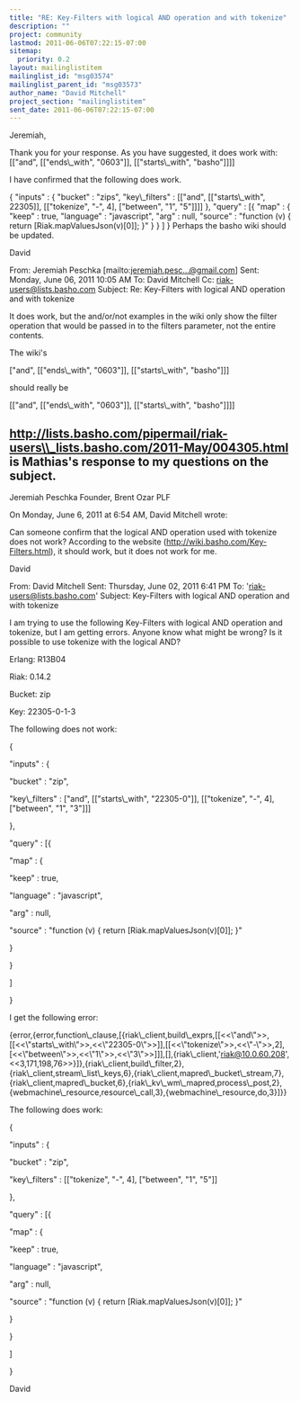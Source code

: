 ```yaml
---
title: "RE: Key-Filters with logical AND operation and with tokenize"
description: ""
project: community
lastmod: 2011-06-06T07:22:15-07:00
sitemap:
  priority: 0.2
layout: mailinglistitem
mailinglist_id: "msg03574"
mailinglist_parent_id: "msg03573"
author_name: "David Mitchell"
project_section: "mailinglistitem"
sent_date: 2011-06-06T07:22:15-07:00
---
```



Jeremiah,

Thank you for your response. As you have suggested, it does work with:
[["and", [["ends\\_with", "0603"]], [["starts\\_with", "basho"]]]]

I have confirmed that the following does work.

{
 "inputs" : {
 "bucket" : "zips",
 "key\\_filters" : [["and", [["starts\\_with", 
22305]], [["tokenize", "-", 4], ["between", "1", "5"]]]]
 },
 "query" : [{
 "map" : {
 "keep" : true,
 "language" : 
"javascript",
 "arg" : null,
 "source" : 
"function (v) { return [Riak.mapValuesJson(v)[0]]; }"
 }
 }
 ]
}
Perhaps the basho wiki should be updated.

David

From: Jeremiah Peschka [mailto:jeremiah.pesc...@gmail.com]
Sent: Monday, June 06, 2011 10:05 AM
To: David Mitchell
Cc: riak-users@lists.basho.com
Subject: Re: Key-Filters with logical AND operation and with tokenize

It does work, but the and/or/not examples in the wiki only show the filter 
operation that would be passed in to the filters parameter, not the entire 
contents.

The wiki's

["and", [["ends\\_with", "0603"]], [["starts\\_with", "basho"]]]

should really be

[["and", [["ends\\_with", "0603"]], [["starts\\_with", "basho"]]]]

http://lists.basho.com/pipermail/riak-users\\_lists.basho.com/2011-May/004305.html
 is Mathias's response to my questions on the subject.
---
Jeremiah Peschka
Founder, Brent Ozar PLF


On Monday, June 6, 2011 at 6:54 AM, David Mitchell wrote:

Can someone confirm that the logical AND operation used with tokenize does not 
work? According to the website (http://wiki.basho.com/Key-Filters.html), it 
should work, but it does not work for me.

David

From: David Mitchell
Sent: Thursday, June 02, 2011 6:41 PM
To: 'riak-users@lists.basho.com'
Subject: Key-Filters with logical AND operation and with tokenize

I am trying to use the following Key-Filters with logical AND operation and 
tokenize, but I am getting errors. Anyone know what might be wrong? Is it 
possible to use tokenize with the logical AND?

Erlang: R13B04

Riak: 0.14.2

Bucket: zip

Key: 22305-0-1-3

The following does not work:

{

 "inputs" : {

 "bucket" : "zip",

 "key\\_filters" : ["and", [["starts\\_with", 
"22305-0"]], [["tokenize", "-", 4], ["between", "1", "3"]]]

 },

 "query" : [{

 "map" : {

 "keep" : true,

 "language" : 
"javascript",

 "arg" : null,

 "source" : 
"function (v) { return [Riak.mapValuesJson(v)[0]]; }"

 }

 }

 ]

}

I get the following error:

{error,{error,function\\_clause,[{riak\\_client,build\\_exprs,[[&lt;&lt;\\"and\\"&gt;&gt;,[[&lt;&lt;\\"starts\\_with\\"&gt;&gt;,&lt;&lt;\\"22305-0\\"&gt;&gt;]],[[&lt;&lt;\\"tokenize\\"&gt;&gt;,&lt;&lt;\\"-\\"&gt;&gt;,2],[&lt;&lt;\\"between\\"&gt;&gt;,&lt;&lt;\\"1\\"&gt;&gt;,&lt;&lt;\\"3\\"&gt;&gt;]]],[],{riak\\_client,'riak@10.0.60.208',&lt;&lt;3,171,198,76&gt;&gt;}]},{riak\\_client,build\\_filter,2},{riak\\_client,stream\\_list\\_keys,6},{riak\\_client,mapred\\_bucket\\_stream,7},{riak\\_client,mapred\\_bucket,6},{riak\\_kv\\_wm\\_mapred,process\\_post,2},{webmachine\\_resource,resource\\_call,3},{webmachine\\_resource,do,3}]}}

The following does work:

{

 "inputs" : {

 "bucket" : "zip",

 "key\\_filters" : [["tokenize", "-", 4], 
["between", "1", "5"]]

 },

 "query" : [{

 "map" : {

 "keep" : true,

 "language" : 
"javascript",

 "arg" : null,

 "source" : 
"function (v) { return [Riak.mapValuesJson(v)[0]]; }"

 }

 }

 ]

}

David
